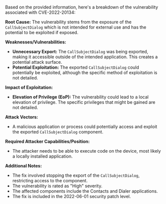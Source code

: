Based on the provided information, here's a breakdown of the vulnerability associated with CVE-2022-20134:

**Root Cause:**
The vulnerability stems from the exposure of the `CallSubjectDialog` which is not intended for external use and has the potential to be exploited if exposed.

**Weaknesses/Vulnerabilities:**
- **Unnecessary Export:** The `CallSubjectDialog` was being exported, making it accessible outside of the intended application. This creates a potential attack surface.
- **Potential Exploitation:** The exported `CallSubjectDialog` could potentially be exploited, although the specific method of exploitation is not detailed.

**Impact of Exploitation:**
- **Elevation of Privilege (EoP):** The vulnerability could lead to a local elevation of privilege. The specific privileges that might be gained are not detailed.

**Attack Vectors:**
- A malicious application or process could potentially access and exploit the exported `CallSubjectDialog` component.

**Required Attacker Capabilities/Position:**
- The attacker needs to be able to execute code on the device, most likely a locally installed application.

**Additional Notes:**
- The fix involved stopping the export of the `CallSubjectDialog`, restricting access to the component.
- The vulnerability is rated as "High" severity.
- The affected components include the Contacts and Dialer applications.
- The fix is included in the 2022-06-01 security patch level.